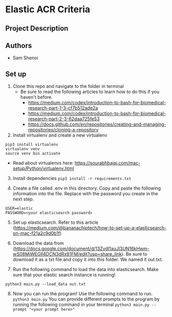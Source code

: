 # Elastic ACR Criteria
## Project Description

## Authors
- Sam Shenoi

## Set up
1. Clone this repo and navigate to the folder in terminal
    - Be sure to read the following articles to learn how to do this if you haven't before.
        - https://medium.com/codex/introduction-to-bash-for-biomedical-research-part-1-3-cf7b512ade2a
        - https://medium.com/codex/introduction-to-bash-for-biomedical-research-part-2-3-62daa725fe53
        - https://docs.github.com/en/repositories/creating-and-managing-repositories/cloning-a-repository
2. Install virtualenv and create a new virtualenv
```
pip3 install virtualenv
virtualenv venv
source venv bin activate
```
   - Read about virtualenvs here: https://sourabhbajaj.com/mac-setup/Python/virtualenv.html

3. Install dependencies
`pip3 install -r requirements.txt`

4. Create a file called .env in this directory. Copy and paste the following information into the file. Replace <your elasticsearch password> with the password you create in the next step.
```
USER=elastic
PASSWORD=<your elasticsearch password>
```

5. Set up elasticsearch. Refer to this article (https://medium.com/@bananachiptech/how-to-set-up-a-elasticsearch-on-mac-f21a2c9d0b1f)

6. Download the data from (https://docs.google.com/document/d/13ZvdI1auJl3UN16kHwm-wS08MjWEGlI4DCN3dRx81FM/edit?usp=share_link). Be sure to download it as a txt file and copy it into this folder. We named it out.txt.

7. Run the following command to load the data into elasticsearch. Make sure that your elastic search instance is running!
```
python3 main.py --load_data out.txt
```

8. Now you can run the program! Use the following command to run.
`python3 main.py`
You can provide different prompts to the program by running the following command in your terminal
`python3 main.py --prompt "<your prompt here>"`